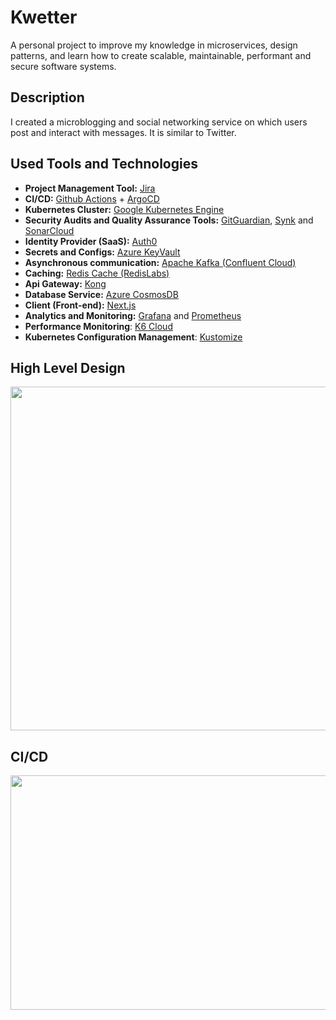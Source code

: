 # Kwetter

A personal project to improve my knowledge in microservices, design patterns, and learn how to create scalable, maintainable, performant and secure software systems.

## Description

I created a microblogging and social networking service on which users post and interact with messages. It is similar to Twitter.

## Used Tools and Technologies
- **Project Management Tool:** [Jira](https://www.atlassian.com/software/jira)
- **CI/CD:** [Github Actions](https://github.com/features/actions) + [ArgoCD](https://argo-cd.readthedocs.io/en/stable/)
- **Kubernetes Cluster:** [Google Kubernetes Engine](https://cloud.google.com/kubernetes-engine)
- **Security Audits and Quality Assurance Tools:** [GitGuardian](https://www.gitguardian.com/), [Synk](https://snyk.io/) and [SonarCloud](https://sonarcloud.io/projects)
- **Identity Provider (SaaS):** [Auth0](https://auth0.com)
- **Secrets and Configs:** [Azure KeyVault](https://azure.microsoft.com/en-us/products/key-vault/)
- **Asynchronous communication:** [Apache Kafka (Confluent Cloud)](https://www.confluent.io/confluent-cloud/)
- **Caching:** [Redis Cache (RedisLabs)](https://redis.com/redis-enterprise-cloud/overview/)
- **Api Gateway:** [Kong](https://konghq.com/)
- **Database Service:** [Azure CosmosDB](https://azure.microsoft.com/en-us/products/cosmos-db/)
- **Client (Front-end):** [Next.js](https://nextjs.org/)
- **Analytics and Monitoring:** [Grafana](https://grafana.com/) and [Prometheus](https://prometheus.io/docs/introduction/overview/)
- **Performance Monitoring**: [K6 Cloud](https://k6.io/cloud/)
- **Kubernetes Configuration Management**: [Kustomize](https://kustomize.io/)

## High Level Design

<img src="https://user-images.githubusercontent.com/61336307/192782333-b971c062-527a-4723-885c-f92de31e286a.jpeg" width="700" height="550">

## CI/CD
<img src="https://user-images.githubusercontent.com/61336307/192782040-fbd58ab3-dca3-423a-bd76-e3ff84945895.jpeg" width="900" height="375">



